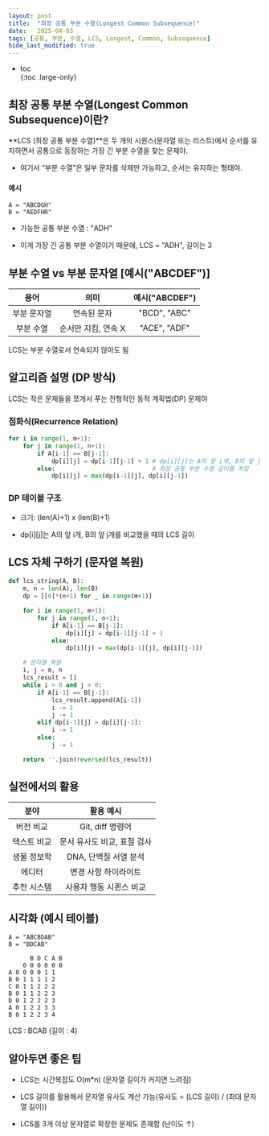 ```yaml
---
layout: post
title:  "최장 공통 부분 수열(Longest Common Subsequence)"
date:   2025-04-03
tags: [공통, 부분, 수열, LCS, Longest, Common, Subsequence]
hide_last_modified: true
---
```


* toc  
{:toc .large-only}

## 최장 공통 부분 수열(Longest Common Subsequence)이란?

**LCS (최장 공통 부분 수열)**은 두 개의 시퀀스(문자열 또는 리스트)에서 순서를 유지하면서 공통으로 등장하는 가장 긴 부분 수열을 찾는 문제야.

- 여기서 “부분 수열”은 일부 문자를 삭제만 가능하고, 순서는 유지하는 형태야.

#### 예시

~~~text
A = "ABCDGH"
B = "AEDFHR"
~~~

- 가능한 공통 부분 수열 : "ADH"

- 이게 가장 긴 공통 부분 수열이기 때문에, LCS = "ADH", 길이는 3

## 부분 수열 vs 부분 문자열 [예시("ABCDEF")]

| 용어 | 의미 | 예시("ABCDEF") |
|:---:|:---:|:---:|
| 부분 문자열 | 연속된 문자 | "BCD", "ABC" |
| 부분 수열 | 순서만 지킴, 연속 X | "ACE", "ADF" |

LCS는 부분 수열로서 연속되지 않아도 됨

## 알고리즘 설명 (DP 방식)

LCS는 작은 문제들을 쪼개서 푸는 전형적인 동적 계획법(DP) 문제야

### 점화식(Recurrence Relation)

~~~python
for i in range(1, m+1):
    for j in range(1, n+1):
        if A[i-1] == B[j-1]:
            dp[i][j] = dp[i-1][j-1] + 1 # dp[i][j]는 A의 앞 i개, B의 앞 j개를 비교했을 때의
        else:                           # 최장 공통 부분 수열 길이를 저장
            dp[i][j] = max(dp[i-1][j], dp[i][j-1])
~~~

### DP 테이블 구조

- 크기: (len(A)+1) x (len(B)+1)

- dp[i][j]는 A의 앞 i개, B의 앞 j개를 비교했을 때의 LCS 길이

## LCS 자체 구하기 (문자열 복원)

~~~python
def lcs_string(A, B):
    m, n = len(A), len(B)
    dp = [[0]*(n+1) for _ in range(m+1)]

    for i in range(1, m+1):
        for j in range(1, n+1):
            if A[i-1] == B[j-1]:
                dp[i][j] = dp[i-1][j-1] + 1
            else:
                dp[i][j] = max(dp[i-1][j], dp[i][j-1])

    # 문자열 복원
    i, j = m, n
    lcs_result = []
    while i > 0 and j > 0:
        if A[i-1] == B[j-1]:
            lcs_result.append(A[i-1])
            i -= 1
            j -= 1
        elif dp[i-1][j] > dp[i][j-1]:
            i -= 1
        else:
            j -= 1

    return ''.join(reversed(lcs_result))
~~~

## 실전에서의 활용

| 분야 | 활용 예시 |
|:---:|:---:|
| 버전 비교 | Git, diff 명령어 |
| 텍스트 비교 | 문서 유사도 비교, 표절 검사 |
| 생물 정보학 | DNA, 단백질 서열 분석 |
| 에디터 | 변경 사항 하이라이트 |
| 추천 시스템 | 사용자 행동 시퀸스 비교 |

## 시각화 (예시 테이블)

~~~text
A = "ABCBDAB"
B = "BDCAB"

      B D C A B
    0 0 0 0 0 0
A 0 0 0 0 1 1
B 0 1 1 1 1 2
C 0 1 1 2 2 2
B 0 1 1 2 2 3
D 0 1 2 2 2 3
A 0 1 2 2 3 3
B 0 1 2 2 3 4
~~~

LCS : BCAB (길이 : 4)

## 알아두면 좋은 팁

- LCS는 시간복잡도 O(m*n) (문자열 길이가 커지면 느려짐)

- LCS 길이를 활용해서 문자열 유사도 계산 가능(유사도 = (LCS 길이) / (최대 문자열 길이))

- LCS를 3개 이상 문자열로 확장한 문제도 존재함 (난이도 ↑)